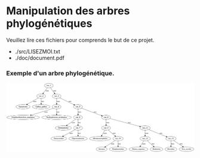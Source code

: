 # Manipulation des arbres phylogénétiques

Veuillez lire ces fichiers pour comprends le but de ce projet.

- ./src/LISEZMOI.txt
- ./doc/document.pdf


### Exemple d'un arbre phylogénétique.

![exemples d'un arbre phylogénétique - image](./doc/arbre.png)